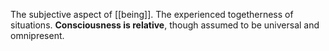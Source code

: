 The subjective aspect of [[being]]. The experienced togetherness of situations. **Consciousness is relative**, though assumed to be universal and omnipresent.